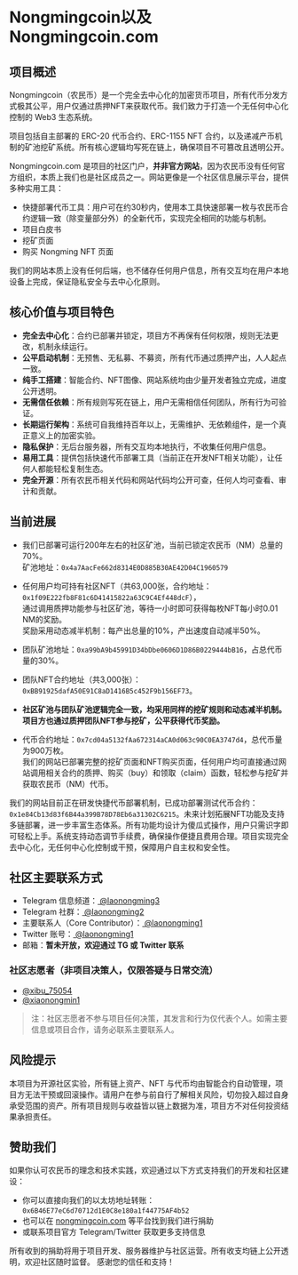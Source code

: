 # Nongmingcoin以及Nongmingcoin.com

## 项目概述

Nongmingcoin（农民币）是一个完全去中心化的加密货币项目，所有代币分发方式极其公平，用户仅通过质押NFT来获取代币。我们致力于打造一个无任何中心化控制的 Web3 生态系统。  

项目包括自主部署的 ERC-20 代币合约、ERC-1155 NFT 合约，以及递减产币机制的矿池挖矿系统。所有核心逻辑均写死在链上，确保项目不可篡改且透明公开。  

Nongmingcoin.com 是项目的社区门户，**并非官方网站**，因为农民币没有任何官方组织，本质上我们也是社区成员之一。网站更像是一个社区信息展示平台，提供多种实用工具：  
- 快捷部署代币工具：用户可在约30秒内，使用本工具快速部署一枚与农民币合约逻辑一致（除变量部分外）的全新代币，实现完全相同的功能与机制。
- 项目白皮书  
- 挖矿页面  
- 购买 Nongming NFT 页面  

我们的网站本质上没有任何后端，也不储存任何用户信息，所有交互均在用户本地设备上完成，保证隐私安全与去中心化原则。

## 核心价值与项目特色

- **完全去中心化**：合约已部署并锁定，项目方不再保有任何权限，规则无法更改，机制永续运行。  
- **公平启动机制**：无预售、无私募、不募资，所有代币通过质押产出，人人起点一致。  
- **纯手工搭建**：智能合约、NFT图像、网站系统均由少量开发者独立完成，进度公开透明。  
- **无需信任依赖**：所有规则写死在链上，用户无需相信任何团队，所有行为可验证。  
- **长期运行架构**：系统可自我维持百年以上，无需维护、无依赖组件，是一个真正意义上的加密实验。  
- **隐私保护**：无后台服务器，所有交互均本地执行，不收集任何用户信息。  
- **易用工具**：提供包括快速代币部署工具（当前正在开发NFT相关功能），让任何人都能轻松复制生态。  
- **完全开源**：所有农民币相关代码和网站代码均公开可查，任何人均可查看、审计和贡献。  

## 当前进展

- 我们已部署可运行200年左右的社区矿池，当前已锁定农民币（NM）总量的70%。  
  矿池地址：`0x4a7AacFe662d8314E0D885B30AE42D04C1960579`  

- 任何用户均可持有社区NFT（共63,000张，合约地址：`0x1f09E222fb8F81c6D41415822a63C9C4Ef448dcF`），  
  通过调用质押功能参与社区矿池，等待一小时即可获得每枚NFT每小时0.01 NM的奖励。  
  奖励采用动态减半机制：每产出总量的10%，产出速度自动减半50%。  

- 团队矿池地址：`0xa99bA9b45991D34bDbe0606D1D86B0229444bB16`，占总代币量的30%。  
- 团队NFT合约地址（共3,000张）：`0xBB91925dafA50E91C8aD1416B5c452F9b156EF73`。  

- **社区矿池与团队矿池逻辑完全一致，均采用同样的挖矿规则和动态减半机制。项目方也通过质押团队NFT参与挖矿，公平获得代币奖励。**  

- 代币合约地址：`0x7cd04a5132fAa672314aCA0d063c90C0EA3747d4`，总代币量为900万枚。  
我们的网站已部署完整的挖矿页面和NFT购买页面，任何用户均可直接通过网站调用相关合约的质押、购买（buy）和领取（claim）函数，轻松参与挖矿并获取农民币（NM）代币。

我们的网站目前正在研发快捷代币部署机制，已成功部署测试代币合约：`0x1e84Cb13d83f6B44a399B78D78Eb6a31302C6215`。未来计划拓展NFT功能及支持多链部署，进一步丰富生态体系。所有功能均设计为傻瓜式操作，用户只需识字即可轻松上手。系统支持动态调节手续费，确保操作便捷且费用合理。项目实现完全去中心化，无任何中心化控制或干预，保障用户自主权和安全性。

## 社区主要联系方式

- Telegram 信息频道：[ @laonongming3 ](https://t.me/laonongming3)
- Telegram 社群：[ @laonongming2 ](https://t.me/laonongming2)
- 主要联系人（Core Contributor）：[ @laonongming1 ](https://t.me/laonongming1) 
- Twitter 账号：[ @laonongming1 ](https://twitter.com/laonongming1)
- 邮箱：**暂未开放，欢迎通过 TG 或 Twitter 联系**

### 社区志愿者（非项目决策人，仅限答疑与日常交流）

- [ @xibu_75054 ](https://twitter.com/xibu_75054)
- [ @xiaonongmin1 ](https://t.me/xiaonongmin1)

> 注：社区志愿者不参与项目任何决策，其发言和行为仅代表个人。如需主要信息或项目合作，请务必联系主要联系人。

## 风险提示

本项目为开源社区实验，所有链上资产、NFT 与代币均由智能合约自动管理，项目方无法干预或回滚操作。请用户在参与前自行了解相关风险，切勿投入超过自身承受范围的资产。所有项目规则与收益皆以链上数据为准，项目方不对任何投资结果承担责任。

## 赞助我们

如果你认可农民币的理念和技术实践，欢迎通过以下方式支持我们的开发和社区建设：

- 你可以直接向我们的以太坊地址转账：`0x6B46E77eC6d70712d1E0C8e180a1f44775AF4b52`
- 也可以在 [nongmingcoin.com](https://nongmingcoin.com) 等平台找到我们进行捐助
- 或联系项目官方 Telegram/Twitter 获取更多支持信息

所有收到的捐助将用于项目开发、服务器维护与社区运营。所有收支均链上公开透明，欢迎社区随时监督。
感谢您的信任和支持！
